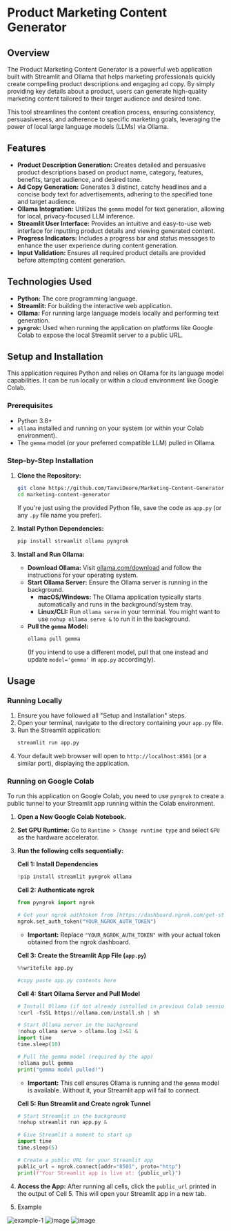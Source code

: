 # Product Marketing Content Generator

## Overview

The Product Marketing Content Generator is a powerful web application built with Streamlit and Ollama that helps marketing professionals quickly create compelling product descriptions and engaging ad copy. By simply providing key details about a product, users can generate high-quality marketing content tailored to their target audience and desired tone.

This tool streamlines the content creation process, ensuring consistency, persuasiveness, and adherence to specific marketing goals, leveraging the power of local large language models (LLMs) via Ollama.

## Features

* **Product Description Generation:** Creates detailed and persuasive product descriptions based on product name, category, features, benefits, target audience, and desired tone.
* **Ad Copy Generation:** Generates 3 distinct, catchy headlines and a concise body text for advertisements, adhering to the specified tone and target audience.
* **Ollama Integration:** Utilizes the `gemma` model for text generation, allowing for local, privacy-focused LLM inference.
* **Streamlit User Interface:** Provides an intuitive and easy-to-use web interface for inputting product details and viewing generated content.
* **Progress Indicators:** Includes a progress bar and status messages to enhance the user experience during content generation.
* **Input Validation:** Ensures all required product details are provided before attempting content generation.

## Technologies Used

* **Python:** The core programming language.
* **Streamlit:** For building the interactive web application.
* **Ollama:** For running large language models locally and performing text generation.
* **`pyngrok`:** Used when running the application on platforms like Google Colab to expose the local Streamlit server to a public URL.

## Setup and Installation

This application requires Python and relies on Ollama for its language model capabilities. It can be run locally or within a cloud environment like Google Colab.

### Prerequisites

* Python 3.8+
* `ollama` installed and running on your system (or within your Colab environment).
* The `gemma` model (or your preferred compatible LLM) pulled in Ollama.

### Step-by-Step Installation

1.  **Clone the Repository:**
    ```bash
    git clone https://github.com/TanviDeore/Marketing-Content-Generator.git
    cd marketing-content-generator 
    ```
    If you're just using the provided Python file, save the code as `app.py` (or any `.py` file name you prefer).


2.  **Install Python Dependencies:**
    ```bash
    pip install streamlit ollama pyngrok
    ```

3.  **Install and Run Ollama:**
    * **Download Ollama:** Visit [ollama.com/download](https://ollama.com/download) and follow the instructions for your operating system.
    * **Start Ollama Server:** Ensure the Ollama server is running in the background.
        * **macOS/Windows:** The Ollama application typically starts automatically and runs in the background/system tray.
        * **Linux/CLI:** Run `ollama serve` in your terminal. You might want to use `nohup ollama serve &` to run it in the background.
    * **Pull the `gemma` Model:**
        ```bash
        ollama pull gemma
        ```
        (If you intend to use a different model, pull that one instead and update `model='gemma'` in `app.py` accordingly).

## Usage

### Running Locally

1.  Ensure you have followed all "Setup and Installation" steps.
2.  Open your terminal, navigate to the directory containing your `app.py` file.
3.  Run the Streamlit application:
    ```bash
    streamlit run app.py
    ```
4.  Your default web browser will open to `http://localhost:8501` (or a similar port), displaying the application.

### Running on Google Colab

To run this application on Google Colab, you need to use `pyngrok` to create a public tunnel to your Streamlit app running within the Colab environment.

1.  **Open a New Google Colab Notebook.**
2.  **Set GPU Runtime:** Go to `Runtime > Change runtime type` and select `GPU` as the hardware accelerator.
3.  **Run the following cells sequentially:**

    **Cell 1: Install Dependencies**
    ```python
    !pip install streamlit pyngrok ollama
    ```

    **Cell 2: Authenticate ngrok**
    ```python
    from pyngrok import ngrok

    # Get your ngrok authtoken from [https://dashboard.ngrok.com/get-started/your-authtoken](https://dashboard.ngrok.com/get-started/your-authtoken)
    ngrok.set_auth_token("YOUR_NGROK_AUTH_TOKEN")
    ```
    * **Important:** Replace `"YOUR_NGROK_AUTH_TOKEN"` with your actual token obtained from the ngrok dashboard.

    **Cell 3: Create the Streamlit App File (`app.py`)**
    ```python
    %%writefile app.py

    #copy paste app.py contents here
    ```

    **Cell 4: Start Ollama Server and Pull Model**
    ```python
    # Install Ollama (if not already installed in previous Colab session)
    !curl -fsSL https://ollama.com/install.sh | sh

    # Start Ollama server in the background
    !nohup ollama serve > ollama.log 2>&1 &
    import time
    time.sleep(10) 

    # Pull the gemma model (required by the app)
    !ollama pull gemma
    print("gemma model pulled!")
    ```
    * **Important:** This cell ensures Ollama is running and the `gemma` model is available. Without it, your Streamlit app will fail to connect.

    **Cell 5: Run Streamlit and Create ngrok Tunnel**
    ```python
    # Start Streamlit in the background
    !nohup streamlit run app.py &

    # Give Streamlit a moment to start up
    import time
    time.sleep(5)

    # Create a public URL for your Streamlit app
    public_url = ngrok.connect(addr="8501", proto="http")
    print(f"Your Streamlit app is live at: {public_url}")
    ```
4.  **Access the App:** After running all cells, click the `public_url` printed in the output of Cell 5. This will open your Streamlit app in a new tab.

5.  Example
   
![example-1](https://github.com/user-attachments/assets/4fe187e2-b277-4203-ab30-96b6c1c09a63)
![image](https://github.com/user-attachments/assets/ab0bbcad-db80-461f-a0fc-a2d45647486a)
![image](https://github.com/user-attachments/assets/173b154b-0590-4304-962c-87870f5e20fa)


